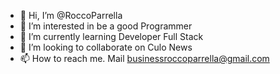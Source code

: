 - 👋 Hi, I’m @RoccoParrella
- 👀 I’m interested in be a good Programmer
- 🌱 I’m currently learning Developer Full Stack 
- 💞️ I’m looking to collaborate on Culo News
- 📫 How to reach me. Mail businessroccoparrella@gmail.com

<!---
RoccoParrella/RoccoParrella is a ✨ special ✨ repository because its `README.md` (this file) appears on your GitHub profile.
You can click the Preview link to take a look at your changes.
--->
